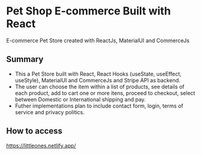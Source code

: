 # Pet Shop E-commerce Built with React

E-commerce Pet Store created with ReactJs, MaterialUI and CommerceJs

## Summary

- This a Pet Store built with React, React Hooks (useState, useEffect, useStyle), MaterialUI and CommerceJs and Stripe API as backend. 
- The user can choose the item within a list of products, see details of each product, add to cart one or more itens, proceed to checkout, select between Domestic or International shipping and pay. 
- Futher implementations plan to include contact form, login, terms of service and privacy politics.  

## How to access

https://littleones.netlify.app/